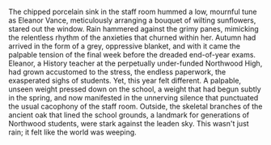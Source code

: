 The chipped porcelain sink in the staff room hummed a low, mournful tune as Eleanor Vance, meticulously arranging a bouquet of wilting sunflowers, stared out the window.  Rain hammered against the grimy panes, mimicking the relentless rhythm of the anxieties that churned within her.  Autumn had arrived in the form of a grey, oppressive blanket, and with it came the palpable tension of the final week before the dreaded end-of-year exams.  Eleanor, a History teacher at the perpetually under-funded Northwood High, had grown accustomed to the stress, the endless paperwork, the exasperated sighs of students. Yet, this year felt different.  A palpable, unseen weight pressed down on the school, a weight that had begun subtly in the spring, and now manifested in the unnerving silence that punctuated the usual cacophony of the staff room.  Outside, the skeletal branches of the ancient oak that lined the school grounds, a landmark for generations of Northwood students, were stark against the leaden sky.  This wasn't just rain; it felt like the world was weeping.
